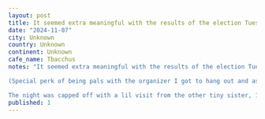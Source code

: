 ```yaml
---
layout: post
title: It seemed extra meaningful with the results of the election Tuesday to be celebrating the incredible women of the BC hospitality industry, so many delicious bites, drinks, and chats. Fantastic job don
date: "2024-11-07"
city: Unknown
country: Unknown
continent: Unknown
cafe_name: Tbacchus
notes: "It seemed extra meaningful with the results of the election Tuesday to be celebrating the incredible women of the BC hospitality industry, so many delicious bites, drinks, and chats. Fantastic job done by @tbacchus and her crew!

(Special perk of being pals with the organizer I got to hang out and ask the chefs all sorts of question after the event was over!)

The night was capped off with a lil visit from the other tiny sister, 11/10 night"
published: 1
---
```


